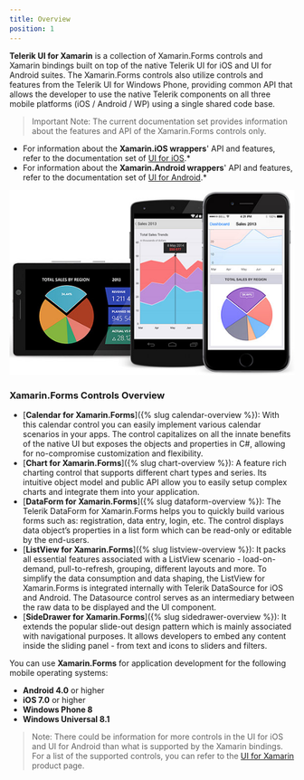 ```yaml
---
title: Overview
position: 1
---
```


**Telerik UI for Xamarin** is a collection of Xamarin.Forms controls and Xamarin bindings built on top of the native Telerik UI for iOS and UI for Android suites. The Xamarin.Forms controls also utilize controls and features from the Telerik UI for Windows Phone, providing common API that allows the developer to use the native Telerik components on all three mobile platforms (iOS / Android / WP) using a single shared code base.

> Important Note: The current documentation set provides information about the features and API of the Xamarin.Forms controls only.
- For information about the **Xamarin.iOS wrappers**' API and features, refer to the documentation set of [UI for iOS](http://docs.telerik.com/devtools/ios/).*
- For information about the **Xamarin.Android wrappers**' API and features, refer to the documentation set of [UI for Android](http://docs.telerik.com/devtools/android/).*

![Telerik UI for Xamarin](front-image.jpg)

### Xamarin.Forms Controls Overview ###

- [**Calendar for Xamarin.Forms**]({% slug calendar-overview %}): With this calendar control you can easily implement various calendar scenarios in your apps. The control capitalizes on all the innate benefits of the native UI but exposes the objects and properties in C#, allowing for no-compromise customization and flexibility. 
- [**Chart for Xamarin.Forms**]({% slug chart-overview %}): A feature rich charting control that supports different chart types and series. Its intuitive object model and public API allow you to easily setup complex charts and integrate them into your application.
- [**DataForm for Xamarin.Forms**]({% slug dataform-overview %}): The Telerik DataForm for Xamarin.Forms helps you to quickly build various forms such as: registration, data entry, login, etc. The control displays data object’s properties in a list form which can be read-only or editable by the end-users.
- [**ListView for Xamarin.Forms**]({% slug listview-overview %}): It packs all essential features associated with a ListView scenario - load-on-demand, pull-to-refresh, grouping, different layouts and more. To simplify the data consumption and data shaping, the ListView for Xamarin.Forms is integrated internally with Telerik DataSource for iOS and Android. The Datasource control serves as an intermediary between the raw data to be displayed and the UI component. 
- [**SideDrawer for Xamarin.Forms**]({% slug sidedrawer-overview %}): It extends the popular slide-out design pattern which is mainly associated with navigational purposes. It allows developers to embed any content inside the sliding panel - from text and icons to sliders and filters.

You can use **Xamarin.Forms** for application development for the following mobile operating systems:

* **Android 4.0** or higher
* **iOS 7.0** or higher
* **Windows Phone 8**
* **Windows Universal 8.1**

> Note: There could be information for more controls in the UI for iOS and UI for Android than what is supported by the Xamarin bindings. For a list of the supported controls, you can refer to the [UI for Xamarin](http://www.telerik.com/xamarin-ui) product page.
